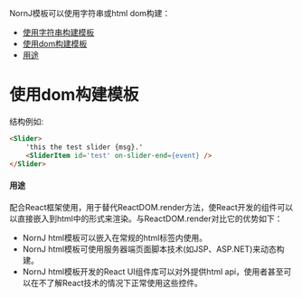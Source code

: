 NornJ模板可以使用字符串或html dom构建：
* [使用字符串构建模板](https://github.com/joe-sky/nornj/blob/master/docs/使用字符串构建模板.md)
* [使用dom构建模板](#使用dom构建模板)
 * [用途](#用途)

# 使用dom构建模板

结构例如:
```html
<Slider>
    'this the test slider {msg}.'
    <SliderItem id='test' on-slider-end={event} />
</Slider>
```

#### 用途

配合React框架使用，用于替代ReactDOM.render方法，使React开发的组件可以以直接嵌入到html中的形式来渲染。与ReactDOM.render对比它的优势如下：
* NornJ html模板可以嵌入在常规的html标签内使用。
* NornJ html模板可使用服务器端页面脚本技术(如JSP、ASP.NET)来动态构建。
* NornJ html模板开发的React UI组件库可以对外提供html api，使用者甚至可以在不了解React技术的情况下正常使用这些控件。
